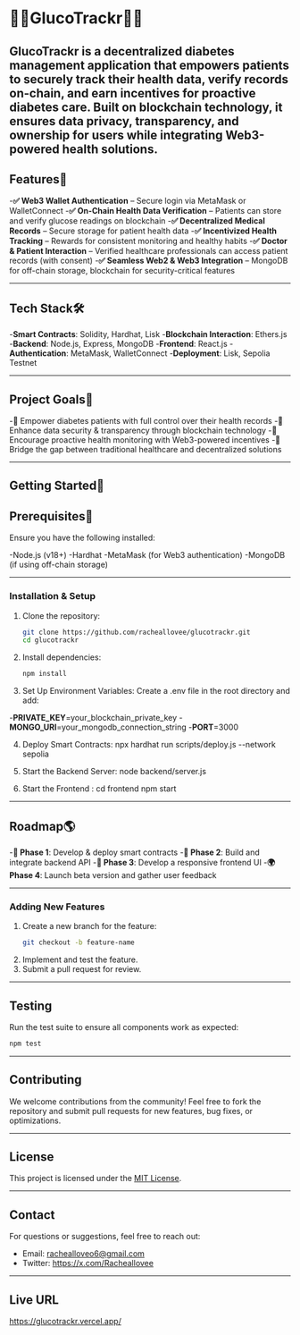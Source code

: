 # 🔵💙GlucoTrackr💙🔵

## GlucoTrackr is a decentralized diabetes management application that empowers patients to securely track their health data, verify records on-chain, and earn incentives for proactive diabetes care. Built on blockchain technology, it ensures data privacy, transparency, and ownership for users while integrating Web3-powered health solutions.

## Features🚀

-**✅ Web3 Wallet Authentication** – Secure login via MetaMask or WalletConnect -**✅ On-Chain Health Data Verification** – Patients can store and verify glucose readings on blockchain -**✅ Decentralized Medical Records** – Secure storage for patient health data -**✅ Incentivized Health Tracking** – Rewards for consistent monitoring and healthy habits -**✅ Doctor & Patient Interaction** – Verified healthcare professionals can access patient records (with consent) -**✅ Seamless Web2 & Web3 Integration** – MongoDB for off-chain storage, blockchain for security-critical features

---

## Tech Stack🛠️

-**Smart Contracts**: Solidity, Hardhat, Lisk -**Blockchain Interaction**: Ethers.js -**Backend**: Node.js, Express, MongoDB -**Frontend**: React.js -**Authentication**: MetaMask, WalletConnect -**Deployment**: Lisk, Sepolia Testnet

---

## Project Goals🎯

-📌 Empower diabetes patients with full control over their health records
-📌 Enhance data security & transparency through blockchain technology
-📌 Encourage proactive health monitoring with Web3-powered incentives
-📌 Bridge the gap between traditional healthcare and decentralized solutions

---

## Getting Started📖

## Prerequisites🔹

Ensure you have the following installed:

-Node.js (v18+)
-Hardhat
-MetaMask (for Web3 authentication)
-MongoDB (if using off-chain storage)

---

### Installation & Setup

1. Clone the repository:
   ```bash
   git clone https://github.com/racheallovee/glucotrackr.git
   cd glucotrackr
   ```
2. Install dependencies:
   ```bash
   npm install
   ```
3. Set Up Environment Variables:
   Create a .env file in the root directory and add:

-**PRIVATE_KEY**=your_blockchain_private_key -**MONGO_URI**=your_mongodb_connection_string -**PORT**=3000

4. Deploy Smart Contracts:
   npx hardhat run scripts/deploy.js --network sepolia

5. Start the Backend Server:
   node backend/server.js

6. Start the Frontend :
   cd frontend
   npm start

---

## Roadmap🌎

-**🚧 Phase 1**: Develop & deploy smart contracts -**🚀 Phase 2**: Build and integrate backend API -**🎨 Phase 3**: Develop a responsive frontend UI -**🌍 Phase 4**: Launch beta version and gather user feedback

---

### Adding New Features

1. Create a new branch for the feature:
   ```bash
   git checkout -b feature-name
   ```
2. Implement and test the feature.
3. Submit a pull request for review.

---

## Testing

Run the test suite to ensure all components work as expected:

```bash
npm test
```

---

## Contributing

We welcome contributions from the community! Feel free to fork the repository and submit pull requests for new features, bug fixes, or optimizations.

---

## License

This project is licensed under the [MIT License](LICENSE).

---

## Contact

For questions or suggestions, feel free to reach out:

- Email: rachealloveo6@gmail.com
- Twitter: https://x.com/Racheallovee
  
---
  
## Live URL
https://glucotrackr.vercel.app/
